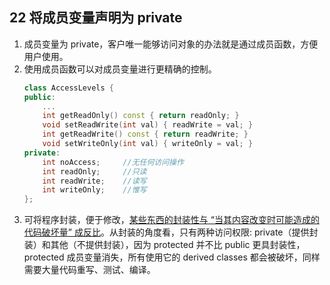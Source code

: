 ## 22 将成员变量声明为 private
1. 成员变量为 private，客户唯一能够访问对象的办法就是通过成员函数，方便用户使用。
2. 使用成员函数可以对成员变量进行更精确的控制。
	```cpp
	class AccessLevels {
	public:
		...
		int getReadOnly() const { return readOnly; }
		void setReadWrite(int val) { readWrite = val; }
		int getReadWrite() const { return readWrite; }
		void setWriteOnly(int val) { writeOnly = val; }
	private:
		int noAccess;     //无任何访问操作
		int readOnly;     //只读
		int readWrite;    //读写
		int writeOnly;    //惟写
	};
	```
3. 可将程序封装，便于修改，[某些东西的封装性与 “当其内容改变时可能造成的代码破坏量” 成反比](https://github.com/yuedaokong/Effective-Cpp-Learing/tree/main/Designs%20and%20Declarations/23)。从封装的角度看，只有两种访问权限: private（提供封装）和其他（不提供封装），因为 protected 并不比 public 更具封装性，protected 成员变量消失，所有使用它的 derived classes 都会被破坏，同样需要大量代码重写、测试、编译。
